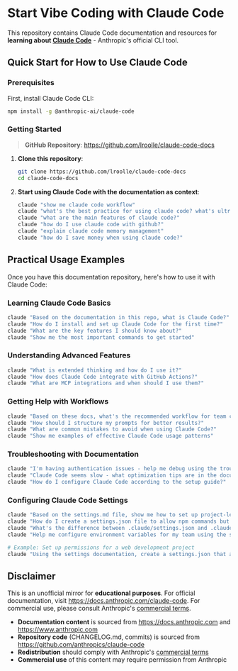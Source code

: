 # Start Vibe Coding with Claude Code

This repository contains Claude Code documentation and resources for **learning about [Claude Code](https://claude.ai/code)** - Anthropic's official CLI tool.


## Quick Start for How to Use Claude Code

### Prerequisites

First, install Claude Code CLI:

```bash
npm install -g @anthropic-ai/claude-code
```

### Getting Started


> **GitHub Repository**: https://github.com/lroolle/claude-code-docs

1. **Clone this repository**:
   ```bash
   git clone https://github.com/lroolle/claude-code-docs
   cd claude-code-docs
   ```


2. **Start using Claude Code with the documentation as context**:
   ```bash
   claude "show me claude code workflow"
   claude "what's the best practice for using claude code? what's ultrathink?"
   claude "what are the main features of claude code?"
   claude "how do I use claude code with github?"
   claude "explain claude code memory management"
   claude "how do I save money when using claude code?"
   ```

## Practical Usage Examples

Once you have this documentation repository, here's how to use it with Claude Code:

### Learning Claude Code Basics
```bash
claude "Based on the documentation in this repo, what is Claude Code?"
claude "How do I install and set up Claude Code for the first time?"
claude "What are the key features I should know about?"
claude "Show me the most important commands to get started"
```

### Understanding Advanced Features
```bash
claude "What is extended thinking and how do I use it?"
claude "How does Claude Code integrate with GitHub Actions?"
claude "What are MCP integrations and when should I use them?"
```

### Getting Help with Workflows
```bash
claude "Based on these docs, what's the recommended workflow for team collaboration?"
claude "How should I structure my prompts for better results?"
claude "What are common mistakes to avoid when using Claude Code?"
claude "Show me examples of effective Claude Code usage patterns"
```

### Troubleshooting with Documentation
```bash
claude "I'm having authentication issues - help me debug using the troubleshooting docs"
claude "Claude Code seems slow - what optimization tips are in the documentation?"
claude "How do I configure Claude Code according to the setup guide?"
```

### Configuring Claude Code Settings
```bash
claude "Based on the settings.md file, show me how to set up project-level permissions"
claude "How do I create a settings.json file to allow npm commands but deny curl?"
claude "What's the difference between .claude/settings.json and .claude/settings.local.json?"
claude "Help me configure environment variables for my team using the settings docs"

# Example: Set up permissions for a web development project
claude "Using the settings documentation, create a settings.json that allows npm scripts, git commands, but blocks network requests"
```

## Disclaimer

This is an unofficial mirror for **educational purposes**. For official documentation, visit https://docs.anthropic.com/claude-code. For commercial use, please consult Anthropic's [commercial terms](https://www.anthropic.com/legal/commercial-terms).

- **Documentation content** is sourced from https://docs.anthropic.com and https://www.anthropic.com
- **Repository code** (CHANGELOG.md, commits) is sourced from https://github.com/anthropics/claude-code
- **Redistribution** should comply with Anthropic's [commercial terms](https://www.anthropic.com/legal/commercial-terms)
- **Commercial use** of this content may require permission from Anthropic
